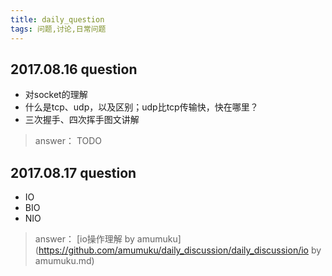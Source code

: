 ```yaml
---
title: daily_question
tags: 问题,讨论,日常问题
---
```


## 2017.08.16 question
* 对socket的理解
* 什么是tcp、udp，以及区别；udp比tcp传输快，快在哪里？ 
* 三次握手、四次挥手图文讲解

> answer： TODO

## 2017.08.17 question
* IO
* BIO
* NIO

> answer： [io操作理解 by amumuku](https://github.com/amumuku/daily_discussion/daily_discussion/io by amumuku.md)
